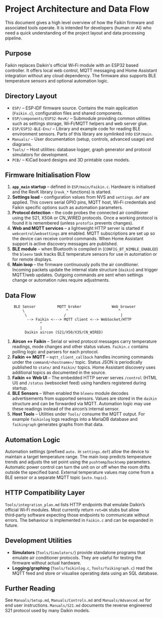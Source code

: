 # Project Architecture and Data Flow

This document gives a high level overview of how the Faikin firmware and
associated tools operate.  It is intended for developers (human or AI) who need
a quick understanding of the project layout and data processing pipeline.

## Purpose

Faikin replaces Daikin's official Wi‑Fi module with an ESP32 based controller.
It offers local web control, MQTT messaging and Home Assistant integration
without any cloud dependency.  The firmware also supports BLE temperature
sensors and optional automation logic.

## Directory Layout

- `ESP/` – ESP‑IDF firmware source.  Contains the main application (`Faikin.c`),
  configuration files and shared components.
- `ESP/components/ESP32-RevK/` – Submodule providing common utilities such as
  settings storage, Wi‑Fi/MQTT helpers and web server glue.
- `ESP/ESP32-BLE-Env/` – Library and example code for reading BLE environment
  sensors.  Parts of this library are symlinked into `ESP/main`.
- `Manuals/` – User documentation (setup, controls, advanced usage) and diagrams.
- `Tools/` – Host utilities: database logger, graph generator and protocol
  simulators for development.
- `PCB/` – KiCad board designs and 3D printable case models.

## Firmware Initialisation Flow

1. **`app_main` startup** – defined in `ESP/main/Faikin.c`.  Hardware is
   initialised and the RevK library (`revk_*` functions) is started.
2. **Settings load** – configuration values from NVS and `settings.def` are
   applied.  This covers serial GPIO pins, MQTT host, Wi‑Fi credentials and
   Faikin specific options such as automation parameters.
3. **Protocol detection** – the code probes the connected air conditioner using
   the S21, X50A or CN_WIRED protocols.  Once a working protocol is found it is
   remembered (unless `protofix` prevents changes).
4. **Web and MQTT services** – a lightweight HTTP server is started if
   `webcontrol`/`websettings` are enabled.  MQTT subscriptions are set up so the
   device can receive control commands.  When Home Assistant support is active
   discovery messages are published.
5. **BLE module** – when Bluetooth is compiled in (`CONFIG_BT_NIMBLE_ENABLED`)
   the `bleenv` task tracks BLE temperature sensors for use in automation or
   for remote displays.
6. **Main loop** – the firmware continuously polls the air conditioner.  Incoming
   packets update the internal state structure (`daikin`) and trigger MQTT/web
   updates.  Outgoing commands are sent when settings change or automation rules
   require adjustments.

## Data Flow

```
    BLE Sensor          MQTT broker              Web browser
        \                   ^                       ^
         \                 /                         |
          --> Faikin <---> MQTT client <--> WebSocket/HTTP
                ^
                |
         Daikin aircon (S21/X50/X35/CN_WIRED)
```

1. **Aircon ↔ Faikin** – Serial or wired protocol messages carry temperature
   readings, mode changes and other status values.  `Faikin.c` contains polling
   logic and parsers for each protocol.
2. **Faikin ↔ MQTT** – `mqtt_client_callback` handles incoming commands under the
   `command/<hostname>/` topic.  Status JSON is periodically published to
   `state/` and `Faikin/` topics.  Home Assistant discovery uses additional
   topics as documented in the source.
3. **Faikin ↔ Web UI** – The embedded HTTP server serves `/control` (HTML UI)
   and `/status` (websocket feed) using handlers registered during startup.
4. **BLE Sensors** – When enabled the `bleenv` module decodes advertisements from
   supported sensors.  Values are stored in the `daikin` structure and can be
   forwarded via MQTT.  Automation logic may use these readings instead of the
   aircon’s internal sensor.
5. **Host Tools** – Utilities under `Tools/` consume the MQTT output.  For
   example `faikinlog` logs readings into a MariaDB database and `faikingraph`
   generates graphs from that data.

## Automation Logic

Automation settings (prefixed `auto.` in `settings.def`) allow the device to
maintain a target temperature range.  The main loop predicts temperature trends
and adjusts the set point using the `pushtemp`/`backtemp` parameters.  Automatic
power control can turn the unit on or off when the room drifts outside the
specified band.  External temperature values may come from a BLE sensor or a
separate MQTT topic (`auto.topic`).

## HTTP Compatibility Layer

`Tools/integration_plan.md` lists HTTP endpoints that emulate Daikin’s official
Wi‑Fi modules.  Most currently return `ret=OK` stubs but allow third‑party
software expecting those endpoints to communicate without errors.  The behaviour
is implemented in `Faikin.c` and can be expanded in future.

## Development Utilities

- **Simulators** (`Tools/Simulators/`) provide standalone programs that emulate
  air conditioner protocols.  They are useful for testing the firmware without
  actual hardware.
- **Logging/graphing** (`Tools/faikinlog.c`, `Tools/faikingraph.c`) read the
  MQTT feed and store or visualise operating data using an SQL database.

## Further Reading

See `Manuals/Setup.md`, `Manuals/Controls.md` and `Manuals/Advanced.md` for end
user instructions.  `Manuals/S21.md` documents the reverse engineered S21
protocol used by many Daikin models.
